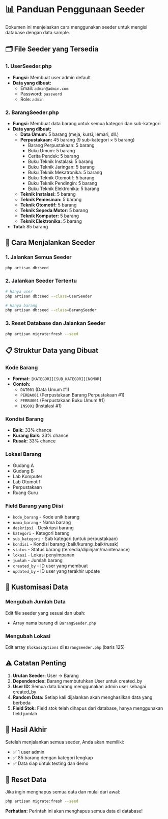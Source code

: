 # 📊 Panduan Penggunaan Seeder

Dokumen ini menjelaskan cara menggunakan seeder untuk mengisi database dengan data sample.

## 🗂️ File Seeder yang Tersedia

### 1. UserSeeder.php
- **Fungsi:** Membuat user admin default
- **Data yang dibuat:**
  - Email: `admin@admin.com`
  - Password: `password`
  - Role: `admin`

### 2. BarangSeeder.php
- **Fungsi:** Membuat data barang untuk semua kategori dan sub-kategori
- **Data yang dibuat:**
  - **Data Umum:** 5 barang (meja, kursi, lemari, dll.)
  - **Perpustakaan:** 45 barang (9 sub-kategori × 5 barang)
    - Barang Perpustakaan: 5 barang
    - Buku Umum: 5 barang
    - Cerita Pendek: 5 barang
    - Buku Teknik Instalasi: 5 barang
    - Buku Teknik Jaringan: 5 barang
    - Buku Teknik Mekatronika: 5 barang
    - Buku Teknik Otomotif: 5 barang
    - Buku Teknik Pendingin: 5 barang
    - Buku Teknik Elektronika: 5 barang
  - **Teknik Instalasi:** 5 barang
  - **Teknik Pemesinan:** 5 barang
  - **Teknik Otomotif:** 5 barang
  - **Teknik Sepeda Motor:** 5 barang
  - **Teknik Komputer:** 5 barang
  - **Teknik Elektronika:** 5 barang
- **Total:** 85 barang

## 🚀 Cara Menjalankan Seeder

### 1. Jalankan Semua Seeder
```bash
php artisan db:seed
```

### 2. Jalankan Seeder Tertentu
```bash
# Hanya user
php artisan db:seed --class=UserSeeder

# Hanya barang
php artisan db:seed --class=BarangSeeder
```

### 3. Reset Database dan Jalankan Seeder
```bash
php artisan migrate:fresh --seed
```

## 📋 Struktur Data yang Dibuat

### Kode Barang
- **Format:** `[KATEGORI][SUB_KATEGORI][NOMOR]`
- **Contoh:**
  - `DAT001` (Data Umum #1)
  - `PERBA001` (Perpustakaan Barang Perpustakaan #1)
  - `PERBU001` (Perpustakaan Buku Umum #1)
  - `INS001` (Instalasi #1)

### Kondisi Barang
- **Baik:** 33% chance
- **Kurang Baik:** 33% chance
- **Rusak:** 33% chance

### Lokasi Barang
- Gudang A
- Gudang B
- Lab Komputer
- Lab Otomotif
- Perpustakaan
- Ruang Guru

### Field Barang yang Diisi
- `kode_barang` - Kode unik barang
- `nama_barang` - Nama barang
- `deskripsi` - Deskripsi barang
- `kategori` - Kategori barang
- `sub_kategori` - Sub kategori (untuk perpustakaan)
- `kondisi` - Kondisi barang (baik/kurang_baik/rusak)
- `status` - Status barang (tersedia/dipinjam/maintenance)
- `lokasi` - Lokasi penyimpanan
- `jumlah` - Jumlah barang
- `created_by` - ID user yang membuat
- `updated_by` - ID user yang terakhir update

## 🔧 Kustomisasi Data

### Mengubah Jumlah Data
Edit file seeder yang sesuai dan ubah:
- Array nama barang di `BarangSeeder.php`

### Mengubah Lokasi
Edit array `$lokasiOptions` di `BarangSeeder.php` (baris 125)

## ⚠️ Catatan Penting

1. **Urutan Seeder:** User → Barang
2. **Dependencies:** Barang membutuhkan User untuk created_by
3. **User ID:** Semua data barang menggunakan admin user sebagai created_by
4. **Random Data:** Setiap kali dijalankan akan menghasilkan data yang berbeda
5. **Field Stok:** Field stok telah dihapus dari database, hanya menggunakan field jumlah

## 🎯 Hasil Akhir

Setelah menjalankan semua seeder, Anda akan memiliki:
- ✅ 1 user admin
- ✅ 85 barang dengan kategori lengkap
- ✅ Data siap untuk testing dan demo

## 🔄 Reset Data

Jika ingin menghapus semua data dan mulai dari awal:
```bash
php artisan migrate:fresh --seed
```

**Perhatian:** Perintah ini akan menghapus semua data di database! 